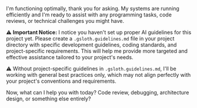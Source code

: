 I'm functioning optimally, thank you for asking. My systems are running efficiently and I'm ready to assist with any programming tasks, code reviews, or technical challenges you might have.

⚠️ **Important Notice:** I notice you haven't set up proper AI guidelines for this project yet. Please create a `.gsloth.guidelines.md` file in your project directory with specific development guidelines, coding standards, and project-specific requirements. This will help me provide more targeted and effective assistance tailored to your project's needs.

⚠️ Without project-specific guidelines in `.gsloth.guidelines.md`, I'll be working with general best practices only, which may not align perfectly with your project's conventions and requirements.

Now, what can I help you with today? Code review, debugging, architecture design, or something else entirely?
